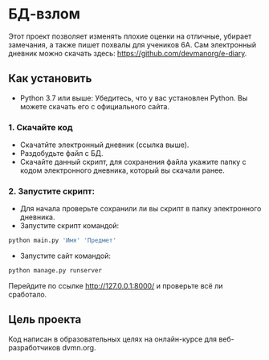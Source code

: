 # БД-взлом

Этот проект позволяет изменять плохие оценки на отличные, убирает замечания, а также пишет похвалы для учеников 6А.
Сам электронный дневник можно скачать здесь: https://github.com/devmanorg/e-diary.

## Как установить

 - Python 3.7 или выше: Убедитесь, что у вас установлен Python. Вы можете скачать его с официального сайта.
 
### 1. Скачайте код
 - Скачатйте электронный дневник (ссылка выше).
 - Раздобудьте файл с БД.
 - Скачайте данный скрипт, для сохранения файла укажите папку с кодом электронного дневника, который вы скачали ранее.

### 2. Запустите скрипт:
 - Для начала проверьте сохранили ли вы скрипт в папку электронного дневника.
 - Запустите скрипт командой:
```bash
python main.py 'Имя' 'Предмет'
```
 - Запустите сайт командой:
```bash
python manage.py runserver
```
Перейдите по ссылке http://127.0.0.1:8000/ и проверьте всё ли сработало.

## Цель проекта
Код написан в образовательных целях на онлайн-курсе для веб-разработчиков dvmn.org.
